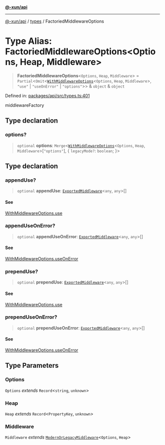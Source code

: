 [**@-xun/api**](../../README.md)

***

[@-xun/api](../../README.md) / [types](../README.md) / FactoriedMiddlewareOptions

# Type Alias: FactoriedMiddlewareOptions\<Options, Heap, Middleware\>

> **FactoriedMiddlewareOptions**\<`Options`, `Heap`, `Middleware`\> = `Partial`\<`Omit`\<[`WithMiddlewareOptions`](WithMiddlewareOptions.md)\<`Options`, `Heap`, `Middleware`\>, `"use"` \| `"useOnError"` \| `"options"`\>\> & `object` & `object`

Defined in: [packages/api/src/types.ts:401](https://github.com/Xunnamius/api-utils/blob/5da7e0f39c76927221d59796ee606e41a5525952/packages/api/src/types.ts#L401)

middlewareFactory

## Type declaration

### options?

> `optional` **options**: `Merge`\<[`WithMiddlewareOptions`](WithMiddlewareOptions.md)\<`Options`, `Heap`, `Middleware`\>\[`"options"`\], \{ `legacyMode?`: `boolean`; \}\>

## Type declaration

### appendUse?

> `optional` **appendUse**: [`ExportedMiddleware`](ExportedMiddleware.md)\<`any`, `any`\>[]

#### See

[WithMiddlewareOptions.use](WithMiddlewareOptions.md)

### appendUseOnError?

> `optional` **appendUseOnError**: [`ExportedMiddleware`](ExportedMiddleware.md)\<`any`, `any`\>[]

#### See

[WithMiddlewareOptions.useOnError](WithMiddlewareOptions.md)

### prependUse?

> `optional` **prependUse**: [`ExportedMiddleware`](ExportedMiddleware.md)\<`any`, `any`\>[]

#### See

[WithMiddlewareOptions.use](WithMiddlewareOptions.md)

### prependUseOnError?

> `optional` **prependUseOnError**: [`ExportedMiddleware`](ExportedMiddleware.md)\<`any`, `any`\>[]

#### See

[WithMiddlewareOptions.useOnError](WithMiddlewareOptions.md)

## Type Parameters

### Options

`Options` *extends* `Record`\<`string`, `unknown`\>

### Heap

`Heap` *extends* `Record`\<`PropertyKey`, `unknown`\>

### Middleware

`Middleware` *extends* [`ModernOrLegacyMiddleware`](ModernOrLegacyMiddleware.md)\<`Options`, `Heap`\>
